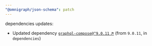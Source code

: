 ```yaml
---
"@omnigraph/json-schema": patch
---
```

dependencies updates:
  - Updated dependency [`graphql-compose@^9.0.11` ↗︎](https://www.npmjs.com/package/graphql-compose/v/9.0.11) (from `9.0.11`, in `dependencies`)
